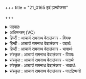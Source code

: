 +++
title = "21_0165 इदं ह्यन्वोजसा"

+++
<details><summary>पदपाठः</summary>

इ꣣द꣢म्। हि। अ꣡नु꣢꣯। ओ꣡ज꣢꣯सा। सु꣣त꣢म्। रा꣣धानाम्। पते। पि꣡ब꣢꣯। तु। अ꣣स्य꣢। गि꣢र्वणः। गिः। वनः। । १६५।
</details>

<details><summary>अधिमन्त्रम् (VC)</summary>

- इन्द्रः
- विश्वामित्रो गाथिनः
- गायत्री
- षड्जः
- ऐन्द्रं काण्डम्
</details>

<details><summary>हिन्दी : आचार्य रामनाथ वेदालंकार - विषयः</summary>

प्रथमः—मन्त्र में इन्द्र से प्रार्थना की गयी है।
</details>

<details><summary>हिन्दी : आचार्य रामनाथ वेदालंकार - पदार्थः</summary>

पदार्थान्वयभाषाः -  हे (राधानां पते) आध्यात्मिक तथा भौतिक धनों के स्वामी परमात्मन् ! (इदं हि) यह भक्ति और कर्म का सोमरस (ओजसा) सम्पूर्ण बल और वेग के साथ (अनुसुतम्) हमने अनुक्रम से अभिषुत किया है। हे (गिर्वणः) वाणियों द्वारा संभजनीय और याचनीय देव ! आप (तु) शीघ्र ही (अस्य) इस मेरे भक्तिरस को और कर्मरस को (पिब) स्वीकार करें ॥१॥
</details>

<details><summary>हिन्दी : आचार्य रामनाथ वेदालंकार - भावार्थः</summary>

भावार्थभाषाः -  हे परमेश्वर ! आप आध्यात्मिक और भौतिक सकल ऋद्धि-सिद्धियों के परम अधिपति हैं। आपके पास किसी वस्तु की कमी नहीं है, तो भी हमारे प्रति प्रेमाधिक्य के कारण ही आप हमारे प्रेमोपहार को स्वीकार करते हैं। हे देव ! आपके लिए हमने सम्पूर्ण बल के साथ भक्तिरस और कर्मरस तैयार किया है। उसे स्वीकार कर हमें अनुगृहीत कीजिए ॥१॥
</details>

<details><summary>संस्कृत : आचार्य रामनाथ वेदालंकार - विषयः</summary>

अथेन्द्रः प्रार्थ्यते।
</details>

<details><summary>संस्कृत : आचार्य रामनाथ वेदालंकार - पदार्थः</summary>

पदार्थान्वयभाषाः -  हे (राधानां पते) आध्यात्मिकानां भौतिकानां च धनानां स्वामिन् इन्द्र परमात्मन् ! राधः इति धननाम। निघं० २।१०। अयं शब्दः सकारान्तोऽकारान्तश्चोभयथापि वेदे प्रयुज्यते। तथापि प्रायशः सकारान्त एव। (इदं हि) एतत् किल भक्तिरसात्मकं कर्मरसात्मकं च सोमतत्त्वम् (ओजसा) सम्पूर्णबलेन सम्पूर्णवेगेन च (अनु सुतम्) अस्माभिरनुक्रमेण अभिषुतम् अस्ति। हे (गिर्वणः२) गीर्भिः संभजनीय याचनीय वा देव ! गिर्वणाः देवो भवति, गीर्भिरेनं वनयन्ति। निरु० ६।१४। गिर् पूर्वात् वन संभक्तौ, वनु याचने वा धातोरौणादिकोऽसुन्। त्वम् (तु३) क्षिप्रम् (अस्य४) इदं भक्तिकर्मरसरूपं वस्तु (पिब) स्वीकुरु। संहितायां द्व्यचोऽस्तिङः। अ० ६।३।१३५ इति दीर्घः ॥१॥५
</details>

<details><summary>संस्कृत : आचार्य रामनाथ वेदालंकार - भावार्थः</summary>

भावार्थभाषाः -  हे परमेश्वर ! त्वमाध्यात्मिकीनां भौतिकीनां च सर्वासाम् ऋद्धिसिद्धीनां परमोऽधिपतिर्विद्यसे। त्वं केनापि वस्तुना न हीयसे, तथाप्यस्मान् प्रति प्रेमातिरेककारणादेव त्वस्मदीयं प्रेमोपहारं स्वीकरोषि। हे देव ! त्वत्कृतेऽस्माभिः सम्पूर्णेन बलेन भक्तिरसः कर्मरसश्च सज्जीकृतोऽस्ति। तं स्वीकृत्यास्माननुगृहाण ॥१॥
</details>

<details><summary>संस्कृत : आचार्य रामनाथ वेदालंकार - पादटिप्पनी</summary>

टिप्पणी:   १. ऋ० ३।५१।१०, साम० ७३७। २. गिर्वणः। गिरः स्तुतयः, ताभिर्यो वन्यते सम्भज्यते स गिर्वणाः। तस्य सम्बोधनं गिर्वणः। सम्भजनीय—इति वि०। गीर्भिर्वेदानां विदुषां च वाणीभिर्वन्यते संसेव्यते यस्तत्संबुद्धौ। इति ऋ० १।१०।१२ भाष्ये, यो गीर्भिर्वन्यते याच्यते तत्संबुद्धौ इति च ऋ० ३।४१।४ भाष्ये द०। ३. तु क्षिप्रम्—इति वि०, भ०, सा०। ४. षष्ठीनिर्देशात् एकदेशमिति वाक्यशेषः—इति वि०। ५. ऋग्भाष्ये दयानन्दर्षिणा मन्त्रोऽयं राजपक्षे व्याख्यातः।
</details>